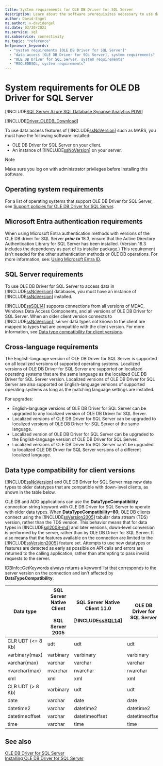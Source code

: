 ```yaml
---
title: System requirements for OLE DB Driver for SQL Server
description: Learn about the software prerequisites necessary to use data access features of SQL Server such as MARS in OLE DB Driver for SQL Server.
author: David-Engel
ms.author: v-davidengel
ms.date: 03/20/2023
ms.service: sql
ms.subservice: connectivity
ms.topic: "reference"
helpviewer_keywords:
  - "system requirements [OLE DB Driver for SQL Server]"
  - "data access [OLE DB Driver for SQL Server], system requirements"
  - "OLE DB Driver for SQL Server, system requirements"
  - "MSOLEDBSQL, system requirements"
---
```


# System requirements for OLE DB Driver for SQL Server

[!INCLUDE[SQL Server Azure SQL Database Synapse Analytics PDW](../../includes/applies-to-version/sql-asdb-asdbmi-asa-pdw.md)]

[!INCLUDE[Driver_OLEDB_Download](../../includes/driver_oledb_download.md)]

To use data access features of [!INCLUDE[ssNoVersion](../../includes/ssnoversion-md.md)] such as MARS, you must have the following software installed:  

* OLE DB Driver for SQL Server on your client.  
* An instance of [!INCLUDE[ssNoVersion](../../includes/ssnoversion-md.md)] on your server.

> [!NOTE]  
> Make sure you log on with administrator privileges before installing this software.  

## Operating system requirements  

For a list of operating systems that support OLE DB Driver for SQL Server, see [Support policies for OLE DB Driver for SQL Server](../oledb/applications/support-policies-for-oledb-driver-for-sql-server.md).  

<a name='azure-active-directory-authentication-requirements--'></a>

## Microsoft Entra authentication requirements  

When using Microsoft Entra authentication methods with versions of the OLE DB driver for SQL Server ***prior to*** 18.3, ensure that the Active Directory Authentication Library for SQL Server has been installed. (Version 18.3 includes the dependency as part of its installer package.) This requirement isn't needed for the other authentication methods or OLE DB operations. For more information, see: [Using Microsoft Entra ID](features/using-azure-active-directory.md).

## SQL Server requirements  

To use OLE DB Driver for SQL Server to access data in [!INCLUDE[ssNoVersion](../../includes/ssnoversion-md.md)] databases, you must have an instance of [!INCLUDE[ssNoVersion](../../includes/ssnoversion-md.md)] installed.  

[!INCLUDE[ssSQL14](../../includes/sssql14-md.md)] supports connections from all versions of MDAC, Windows Data Access Components, and all versions of OLE DB Driver for SQL Server. When an older client version connects to [!INCLUDE[ssNoVersion](../../includes/ssnoversion-md.md)], server data types not known to the client are mapped to types that are compatible with the client version. For more information, see [Data type compatibility for client versions](#data-type-compatibility-for-client-versions).  

## Cross-language requirements  

The English-language version of OLE DB Driver for SQL Server is supported on all localized versions of supported operating systems. Localized versions of OLE DB Driver for SQL Server are supported on localized operating systems that are the same language as the localized OLE DB Driver for SQL Server version. Localized versions of OLE DB Driver for SQL Server are also supported on English-language versions of supported operating systems as long as the matching language settings are installed.  

For upgrades:  

* English-language versions of OLE DB Driver for SQL Server can be upgraded to any localized version of OLE DB Driver for SQL Server.  
* Localized versions of OLE DB Driver for SQL Server can be upgraded to localized versions of OLE DB Driver for SQL Server of the same language.  
* Localized version of OLE DB Driver for SQL Server can be upgraded to the English-language version of OLE DB Driver for SQL Server.  
* Localized versions of OLE DB Driver for SQL Server can't be upgraded to localized OLE DB Driver for SQL Server versions of a different localized language.  

## Data type compatibility for client versions  

[!INCLUDE[ssNoVersion](../../includes/ssnoversion-md.md)] and OLE DB Driver for SQL Server map new data types to older datatypes that are compatible with down-level clients, as shown in the table below.  

OLE DB and ADO applications can use the **DataTypeCompatibility** connection string keyword with OLE DB Driver for SQL Server to operate with older data types. When **DataTypeCompatibility=80**, OLE DB clients connect using the [!INCLUDE[ssVersion2005](../../includes/ssversion2005-md.md)] tabular data stream (TDS) version, rather than the TDS version. This behavior means that for data types in [!INCLUDE[sql2008-md](../../includes/sql2008-md.md)] and later versions, down-level conversion is performed by the server, rather than by OLE DB Driver for SQL Server. It also means that the features available on the connection are limited to the [!INCLUDE[ssVersion2005](../../includes/ssversion2005-md.md)] feature set. Attempts to use new datatypes or features are detected as early as possible on API calls and errors are returned to the calling application, rather than attempting to pass invalid requests to the server.  

IDBInfo::GetKeywords always returns a keyword list that corresponds to the server version on the connection and isn't affected by **DataTypeCompatibility**.  

|Data type|SQL Server Native Client<br /><br />SQL Server 2005|SQL Server Native Client 11.0<br /><br /> [!INCLUDE[ssSQL14](../../includes/sssql14-md.md)]|OLE DB Driver for SQL Server|Windows Data Access Components, MDAC, and<br /><br /> OLE DB Driver for SQL Server OLE DB applications with DataTypeCompatibility=80|  
|---------------|--------------------------------------------------|-------------------------------------------------------------|-------------------------------------------------------------|-------------------------------------------------------------------------------------------------------------------------------|  
|CLR UDT (\<= 8 Kb)|udt|udt|udt|Varbinary|  
|varbinary(max)|varbinary|varbinary|varbinary|Image|  
|varchar(max)|varchar|varchar|varchar|Text|  
|nvarchar(max)|nvarchar|nvarchar|nvarchar|Ntext|  
|xml|xml|xml|xml|Ntext|  
|CLR UDT (> 8 Kb)|varbinary|udt|udt|Image|  
|date|varchar|date|date|Varchar|  
|datetime2|varchar|datetime2|datetime2|Varchar|  
|datetimeoffset|varchar|datetimeoffset|datetimeoffset|Varchar|  
|time|varchar|time|time|Varchar|  

## See also  

[OLE DB Driver for SQL Server](../oledb/oledb-driver-for-sql-server.md)  
[Installing OLE DB Driver for SQL Server](../oledb/applications/installing-oledb-driver-for-sql-server.md)  
